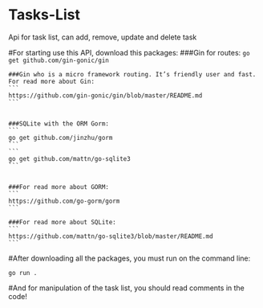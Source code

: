 # Tasks-List
Api for task list, can add, remove, update and delete task

#For starting use this API, download this packages:
    ###Gin for routes:
    ```
    go get github.com/gin-gonic/gin
    ```


    ###Gin who is a micro framework routing. It’s friendly user and fast. For read more about Gin:
    ```
    https://github.com/gin-gonic/gin/blob/master/README.md
    ```

    
    ###SQLite with the ORM Gorm:
    ```
    go get github.com/jinzhu/gorm
    ```
    ```
    go get github.com/mattn/go-sqlite3
    ```
    

    ###For read more about GORM:
    ```
    https://github.com/go-gorm/gorm
    ```
    
    ###For read more about SQLite:
    ```
    https://github.com/mattn/go-sqlite3/blob/master/README.md
    ```
    
   
#After downloading all the packages, you must run on the command line:
```
go run .
```

#And for manipulation of the task list, you should read comments in the code!

    
    

